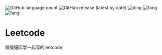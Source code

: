 ![GitHub language count](https://img.shields.io/github/languages/count/Devildyw/design-patterns) ![GitHub release (latest by date)](https://img.shields.io/github/v/release/Devildyw/design-patterns)
![ding](https://img.shields.io/badge/Author-DevilDyw-orange) ![fang](https://img.shields.io/badge/Author-FANG-yellow)![fang](https://img.shields.io/badge/Author-ladidol-green)
# Leetcode
跟傻逼同学一起写的leetcode
